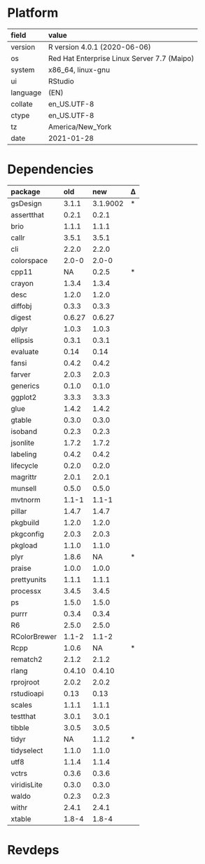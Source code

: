 # Platform

|field    |value                                       |
|:--------|:-------------------------------------------|
|version  |R version 4.0.1 (2020-06-06)                |
|os       |Red Hat Enterprise Linux Server 7.7 (Maipo) |
|system   |x86_64, linux-gnu                           |
|ui       |RStudio                                     |
|language |(EN)                                        |
|collate  |en_US.UTF-8                                 |
|ctype    |en_US.UTF-8                                 |
|tz       |America/New_York                            |
|date     |2021-01-28                                  |

# Dependencies

|package      |old    |new      |Δ  |
|:------------|:------|:--------|:--|
|gsDesign     |3.1.1  |3.1.9002 |*  |
|assertthat   |0.2.1  |0.2.1    |   |
|brio         |1.1.1  |1.1.1    |   |
|callr        |3.5.1  |3.5.1    |   |
|cli          |2.2.0  |2.2.0    |   |
|colorspace   |2.0-0  |2.0-0    |   |
|cpp11        |NA     |0.2.5    |*  |
|crayon       |1.3.4  |1.3.4    |   |
|desc         |1.2.0  |1.2.0    |   |
|diffobj      |0.3.3  |0.3.3    |   |
|digest       |0.6.27 |0.6.27   |   |
|dplyr        |1.0.3  |1.0.3    |   |
|ellipsis     |0.3.1  |0.3.1    |   |
|evaluate     |0.14   |0.14     |   |
|fansi        |0.4.2  |0.4.2    |   |
|farver       |2.0.3  |2.0.3    |   |
|generics     |0.1.0  |0.1.0    |   |
|ggplot2      |3.3.3  |3.3.3    |   |
|glue         |1.4.2  |1.4.2    |   |
|gtable       |0.3.0  |0.3.0    |   |
|isoband      |0.2.3  |0.2.3    |   |
|jsonlite     |1.7.2  |1.7.2    |   |
|labeling     |0.4.2  |0.4.2    |   |
|lifecycle    |0.2.0  |0.2.0    |   |
|magrittr     |2.0.1  |2.0.1    |   |
|munsell      |0.5.0  |0.5.0    |   |
|mvtnorm      |1.1-1  |1.1-1    |   |
|pillar       |1.4.7  |1.4.7    |   |
|pkgbuild     |1.2.0  |1.2.0    |   |
|pkgconfig    |2.0.3  |2.0.3    |   |
|pkgload      |1.1.0  |1.1.0    |   |
|plyr         |1.8.6  |NA       |*  |
|praise       |1.0.0  |1.0.0    |   |
|prettyunits  |1.1.1  |1.1.1    |   |
|processx     |3.4.5  |3.4.5    |   |
|ps           |1.5.0  |1.5.0    |   |
|purrr        |0.3.4  |0.3.4    |   |
|R6           |2.5.0  |2.5.0    |   |
|RColorBrewer |1.1-2  |1.1-2    |   |
|Rcpp         |1.0.6  |NA       |*  |
|rematch2     |2.1.2  |2.1.2    |   |
|rlang        |0.4.10 |0.4.10   |   |
|rprojroot    |2.0.2  |2.0.2    |   |
|rstudioapi   |0.13   |0.13     |   |
|scales       |1.1.1  |1.1.1    |   |
|testthat     |3.0.1  |3.0.1    |   |
|tibble       |3.0.5  |3.0.5    |   |
|tidyr        |NA     |1.1.2    |*  |
|tidyselect   |1.1.0  |1.1.0    |   |
|utf8         |1.1.4  |1.1.4    |   |
|vctrs        |0.3.6  |0.3.6    |   |
|viridisLite  |0.3.0  |0.3.0    |   |
|waldo        |0.2.3  |0.2.3    |   |
|withr        |2.4.1  |2.4.1    |   |
|xtable       |1.8-4  |1.8-4    |   |

# Revdeps

